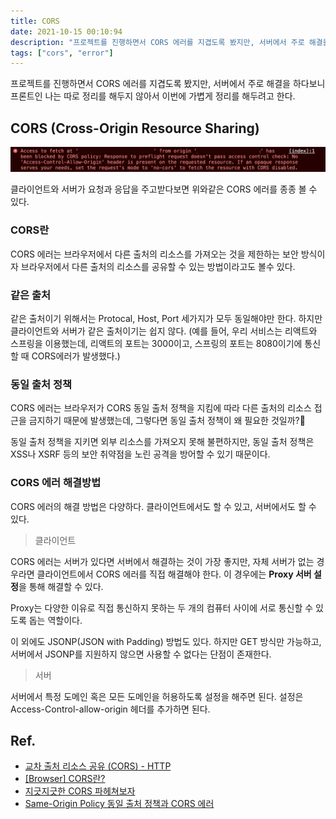 ```yaml
---
title: CORS
date: 2021-10-15 00:10:94
description: "프로젝트를 진행하면서 CORS 에러를 지겹도록 봤지만, 서버에서 주로 해결을 하다보니 프론트인 나는 따로 정리를 해두지 않아서 이번에 가볍게 정리를 해두려고 한다. CORS (Cross-Origin Resource Sharing)는 클라이언트와 서버가 요청과 응답을 주고받다보면 위와같은 CORS 에러를 종종 볼 수 있다..."
tags: ["cors", "error"]
---
```


프로젝트를 진행하면서 CORS 에러를 지겹도록 봤지만, 서버에서 주로 해결을 하다보니 프론트인 나는 따로 정리를 해두지 않아서 이번에 가볍게 정리를 해두려고 한다.

## CORS (Cross-Origin Resource Sharing)

![cors](./images/cors.png)

클라이언트와 서버가 요청과 응답을 주고받다보면 위와같은 CORS 에러를 종종 볼 수 있다.

### CORS란

CORS 에러는 브라우저에서 다른 출처의 리소스를 가져오는 것을 제한하는 보안 방식이자 브라우저에서 다른 출처의 리소스를 공유할 수 있는 방법이라고도 볼수 있다.

### 같은 출처

같은 출처이기 위해서는 Protocal, Host, Port 세가지가 모두 동일해야만 한다. 하지만 클라이언트와 서버가 같은 출처이기는 쉽지 않다. (예를 들어, 우리 서비스는 리액트와 스프링을 이용했는데, 리액트의 포트는 3000이고, 스프링의 포트는 8080이기에 통신할 때 CORS에러가 발생했다.)

### 동일 출처 정책

CORS 에러는 브라우저가 CORS 동일 출처 정책을 지킴에 따라 다른 출처의 리소스 접근을 금지하기 때문에 발생했는데, 그렇다면 동일 출처 정책이 왜 필요한 것일까?🤔

동일 출처 정책을 지키면 외부 리소스를 가져오지 못해 불편하지만, 동일 출처 정책은 XSS나 XSRF 등의 보안 취약점을 노린 공격을 방어할 수 있기 때문이다.

### CORS 에러 해결방법

CORS 에러의 해결 방법은 다양하다. 클라이언트에서도 할 수 있고, 서버에서도 할 수 있다.

> 클라이언트

CORS 에러는 서버가 있다면 서버에서 해결하는 것이 가장 좋지만, 자체 서버가 없는 경우라면 클라이언트에서 CORS 에러를 직접 해결해야 한다. 이 경우에는 **Proxy 서버 설정**을 통해 해결할 수 있다.

Proxy는 다양한 이유로 직접 통신하지 못하는 두 개의 컴퓨터 사이에 서로 통신할 수 있도록 돕는 역할이다.

이 외에도 JSONP(JSON with Padding) 방법도 있다. 하지만 GET 방식만 가능하고, 서버에서 JSONP를 지원하지 않으면 사용할 수 없다는 단점이 존재한다.

> 서버

서버에서 특정 도메인 혹은 모든 도메인을 허용하도록 설정을 해주면 된다. 설정은 Access-Control-allow-origin 헤더를 추가하면 된다.

## Ref.

- [교차 출처 리소스 공유 (CORS) - HTTP ](https://developer.mozilla.org/ko/docs/Web/HTTP/CORS)
- [[Browser] CORS란?](https://beomy.github.io/tech/browser/cors/)
- [지긋지긋한 CORS 파헤쳐보자](https://velog.io/@jmkim87/%EC%A7%80%EA%B8%8B%EC%A7%80%EA%B8%8B%ED%95%9C-CORS-%ED%8C%8C%ED%97%A4%EC%B3%90%EB%B3%B4%EC%9E%90)
- [Same-Origin Policy 동일 출처 정책과 CORS 에러](https://velog.io/@yejinh/CORS-4tk536f0db)
